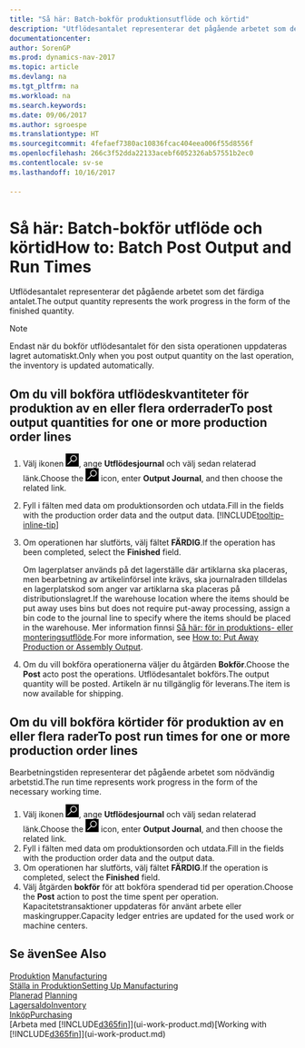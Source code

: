 ```yaml
---
title: "Så här: Batch-bokför produktionsutflöde och körtid"
description: "Utflödesantalet representerar det pågående arbetet som det färdiga antalet."
documentationcenter: 
author: SorenGP
ms.prod: dynamics-nav-2017
ms.topic: article
ms.devlang: na
ms.tgt_pltfrm: na
ms.workload: na
ms.search.keywords: 
ms.date: 09/06/2017
ms.author: sgroespe
ms.translationtype: HT
ms.sourcegitcommit: 4fefaef7380ac10836fcac404eea006f55d8556f
ms.openlocfilehash: 266c3f52dda22133acebf6052326ab57551b2ec0
ms.contentlocale: sv-se
ms.lasthandoff: 10/16/2017

---
```

# <a name="how-to-batch-post-output-and-run-times"></a><span data-ttu-id="cb185-103">Så här: Batch-bokför utflöde och körtid</span><span class="sxs-lookup"><span data-stu-id="cb185-103">How to: Batch Post Output and Run Times</span></span>
<span data-ttu-id="cb185-104">Utflödesantalet representerar det pågående arbetet som det färdiga antalet.</span><span class="sxs-lookup"><span data-stu-id="cb185-104">The output quantity represents the work progress in the form of the finished quantity.</span></span>  

> [!NOTE]
> <span data-ttu-id="cb185-105">Endast när du bokför utflödesantalet för den sista operationen uppdateras lagret automatiskt.</span><span class="sxs-lookup"><span data-stu-id="cb185-105">Only when you post output quantity on the last operation, the inventory is updated automatically.</span></span>  

## <a name="to-post-output-quantities-for-one-or-more-production-order-lines"></a><span data-ttu-id="cb185-106">Om du vill bokföra utflödeskvantiteter för produktion av en eller flera orderrader</span><span class="sxs-lookup"><span data-stu-id="cb185-106">To post output quantities for one or more production order lines</span></span>
1. <span data-ttu-id="cb185-107">Välj ikonen ![Söka efter sida eller rapport](media/ui-search/search_small.png "ikonen Söka efter sida eller rapport"), ange **Utflödesjournal** och välj sedan relaterad länk.</span><span class="sxs-lookup"><span data-stu-id="cb185-107">Choose the ![Search for Page or Report](media/ui-search/search_small.png "Search for Page or Report icon") icon, enter **Output Journal**, and then choose the related link.</span></span>  
2. <span data-ttu-id="cb185-108">Fyll i fälten med data om produktionsorden och utdata.</span><span class="sxs-lookup"><span data-stu-id="cb185-108">Fill in the fields with the production order data and the output data.</span></span> [!INCLUDE[tooltip-inline-tip](includes/tooltip-inline-tip_md.md)]
3. <span data-ttu-id="cb185-109">Om operationen har slutförts, välj fältet **FÄRDIG**.</span><span class="sxs-lookup"><span data-stu-id="cb185-109">If the operation has been completed, select the **Finished** field.</span></span>  

    <span data-ttu-id="cb185-110">Om lagerplatser används på det lagerställe där artiklarna ska placeras, men bearbetning av artikelinförsel inte krävs,  ska journalraden tilldelas en lagerplatskod som anger var artiklarna ska placeras på distributionslagret.</span><span class="sxs-lookup"><span data-stu-id="cb185-110">If the warehouse location where the items should be put away uses bins but does not require put-away processing,  assign a bin code to the journal line to specify where the items should be placed in the warehouse.</span></span> <span data-ttu-id="cb185-111">Mer information finnsi [Så här: för in produktions- eller monteringsutflöde](warehouse-how-to-put-away-production-output.md).</span><span class="sxs-lookup"><span data-stu-id="cb185-111">For more information, see [How to: Put Away Production or Assembly Output](warehouse-how-to-put-away-production-output.md).</span></span>  

4. <span data-ttu-id="cb185-112">Om du vill bokföra operationerna väljer du åtgärden **Bokför**.</span><span class="sxs-lookup"><span data-stu-id="cb185-112">Choose the **Post** acto post the operations.</span></span> <span data-ttu-id="cb185-113">Utflödesantalet bokförs.</span><span class="sxs-lookup"><span data-stu-id="cb185-113">The output quantity will be posted.</span></span> <span data-ttu-id="cb185-114">Artikeln är nu tillgänglig för leverans.</span><span class="sxs-lookup"><span data-stu-id="cb185-114">The item is now available for shipping.</span></span>  

## <a name="to-post-run-times-for-one-or-more-production-order-lines"></a><span data-ttu-id="cb185-115">Om du vill bokföra körtider för produktion av en eller flera rader</span><span class="sxs-lookup"><span data-stu-id="cb185-115">To post run times for one or more production order lines</span></span>
<span data-ttu-id="cb185-116">Bearbetningstiden representerar det pågående arbetet som nödvändig arbetstid.</span><span class="sxs-lookup"><span data-stu-id="cb185-116">The run time represents work progress in the form of the necessary working time.</span></span>    

1.  <span data-ttu-id="cb185-117">Välj ikonen ![Söka efter sida eller rapport](media/ui-search/search_small.png "ikonen Söka efter sida eller rapport"), ange **Utflödesjournal** och välj sedan relaterad länk.</span><span class="sxs-lookup"><span data-stu-id="cb185-117">Choose the ![Search for Page or Report](media/ui-search/search_small.png "Search for Page or Report icon") icon, enter **Output Journal**, and then choose the related link.</span></span>  
2. <span data-ttu-id="cb185-118">Fyll i fälten med data om produktionsorden och utdata.</span><span class="sxs-lookup"><span data-stu-id="cb185-118">Fill in the fields with the production order data and the output data.</span></span>  
3.  <span data-ttu-id="cb185-119">Om operationen har slutförts, välj fältet **FÄRDIG**.</span><span class="sxs-lookup"><span data-stu-id="cb185-119">If the operation is completed, select the **Finished** field.</span></span>  
4. <span data-ttu-id="cb185-120">Välj åtgärden **bokför** för att bokföra spenderad tid per operation.</span><span class="sxs-lookup"><span data-stu-id="cb185-120">Choose the **Post** action to post the time spent per operation.</span></span> <span data-ttu-id="cb185-121">Kapacitetstransaktioner uppdateras för använt arbete eller maskingrupper.</span><span class="sxs-lookup"><span data-stu-id="cb185-121">Capacity ledger entries are updated for the used work or machine centers.</span></span>

## <a name="see-also"></a><span data-ttu-id="cb185-122">Se även</span><span class="sxs-lookup"><span data-stu-id="cb185-122">See Also</span></span>  
<span data-ttu-id="cb185-123">[Produktion](production-manage-manufacturing.md)  </span><span class="sxs-lookup"><span data-stu-id="cb185-123">[Manufacturing](production-manage-manufacturing.md)  </span></span>  
[<span data-ttu-id="cb185-124">Ställa in Produktion</span><span class="sxs-lookup"><span data-stu-id="cb185-124">Setting Up Manufacturing</span></span>](production-configure-production-processes.md)  
<span data-ttu-id="cb185-125">[Planerad](production-planning.md)    </span><span class="sxs-lookup"><span data-stu-id="cb185-125">[Planning](production-planning.md)    </span></span>  
[<span data-ttu-id="cb185-126">Lagersaldo</span><span class="sxs-lookup"><span data-stu-id="cb185-126">Inventory</span></span>](inventory-manage-inventory.md)  
[<span data-ttu-id="cb185-127">Inköp</span><span class="sxs-lookup"><span data-stu-id="cb185-127">Purchasing</span></span>](purchasing-manage-purchasing.md)  
<span data-ttu-id="cb185-128">[Arbeta med [!INCLUDE[d365fin](includes/d365fin_md.md)]](ui-work-product.md)</span><span class="sxs-lookup"><span data-stu-id="cb185-128">[Working with [!INCLUDE[d365fin](includes/d365fin_md.md)]](ui-work-product.md)</span></span>

